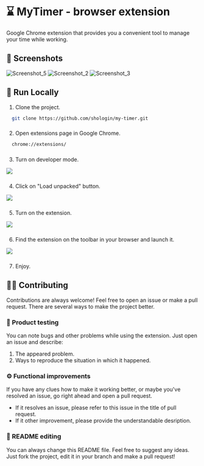 # ⌛ MyTimer - browser extension

Google Chrome extension that provides you a convenient tool to manage your time while working.

## 👀 Screenshots

![Screenshot_5](https://github.com/shologin/my-timer/assets/136815194/79c100cc-8ee6-4d15-ba05-2a05ae4cce0a)
![Screenshot_2](https://github.com/shologin/my-timer/assets/136815194/4b71a508-3a7f-490c-a90a-a76261f5f0b6)
![Screenshot_3](https://github.com/shologin/my-timer/assets/136815194/725b824c-abbf-48a6-b3f3-aa3e49287555)


## 🚀 Run Locally

1. Clone the project.

```bash
  git clone https://github.com/shologin/my-timer.git
```


###



2. Open extensions page in Google Chrome.

```bash
  chrome://extensions/
```


###


3. Turn on developer mode.

<img src="https://github.com/shologin/my-timer/assets/136815194/fd288577-eaa2-430f-95ec-2fa4e871af40" />


###


4. Click on "Load unpacked" button.

<img src="https://github.com/shologin/my-timer/assets/136815194/64ea9f7a-5cf5-487d-8d6e-1465fbcc1af2" />


###


5. Turn on the extension.

<img src="https://github.com/shologin/my-timer/assets/136815194/4cd7ad93-5cf7-4af5-b39b-dafdea11cc6a" />


###


6. Find the extension on the toolbar in your browser and launch it.

<img src="https://github.com/shologin/my-timer/assets/136815194/acdacf82-7ae4-4a25-8306-63acaa909131" />


###


7. Enjoy.


###


## 🚶‍♂️ Contributing

Contributions are always welcome! Feel free to open an issue or make a pull request. There are several ways to make the project better.

### 🧪 Product testing

You can note bugs and other problems while using the extension. Just open an issue and describe:
1. The appeared problem.
2. Ways to reproduce the situation in which it happened. 

### ⚙️ Functional improvements

If you have any clues how to make it working better, or maybe you've resolved an issue, go right ahead and open a pull request.
* If it resolves an issue, please refer to this issue in the title of pull request.
* If it other improvement, please provide the understandable desription.

### 📝 README editing

You can always change this README file. Feel free to suggest any ideas. Just fork the project, edit it in your branch and make a pull request!


